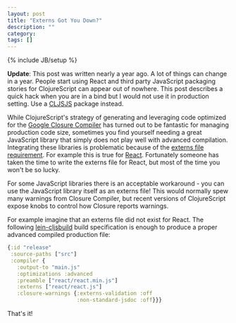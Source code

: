 ```yaml
---
layout: post
title: "Externs Got You Down?"
description: ""
category: 
tags: []
---
```

{% include JB/setup %}

**Update**: This post was written nearly a year ago. A lot of things
can change in a year. People start using React and third party
JavaScript packaging stories for ClojureScript can appear out of
nowhere. This post describes a quick hack when you are in a bind but I
would not use it in production setting. Use a
[CLJSJS](http://cljsjs.github.io) package instead.

While ClojureScript's strategy of generating and leveraging code
optimized for the [Google Closure Compiler](http://developers.google.com/closure/compiler/) has turned out to be fantastic
for managing production code size, sometimes you find yourself needing a
great JavaScript library that simply does not play well with advanced
compilation. Integrating these libraries is problematic because of the
[externs file requirement](http://developers.google.com/closure/compiler/docs/api-tutorial3). For
example this is true for
[React](http://facebook.github.io/react/). Fortunately someone has
taken the time to write the externs file for React, but most of the
time you won't be so lucky.

For some JavaScript libraries there is an acceptable workaround - you
can use the JavaScript library itself as an externs file! This would
normally spew many warnings from Closure Compiler, but recent
versions of ClojureScript expose knobs to control how Closure
reports warnings.

For example imagine that an externs file did not exist for
React. The following [lein-cljsbuild](http://github.com/emezeske/lein-cljsbuild) build specification is enough to
produce a proper advanced compiled production file:

```clj
{:id "release"
 :source-paths ["src"]
 :compiler {
   :output-to "main.js"
   :optimizations :advanced
   :preamble ["react/react.min.js"]
   :externs ["react/react.js"]
   :closure-warnings {:externs-validation :off
                      :non-standard-jsdoc :off}}}
```

That's it!
